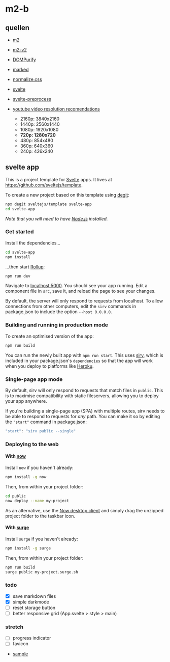 # m2-b

## quellen

* [m2](https://web.archive.org/web/20181218212329/https://www.bigdev.de/p/m2.html)
* [m2-v2](https://web.archive.org/web/20200316212155/https://www.bigdev.de/p/m2.html)

* [DOMPurify](https://github.com/cure53/DOMPurify)
* [marked](https://github.com/markedjs/marked)
* [normalize.css](https://necolas.github.io/normalize.css/)
* [svelte](https://svelte.dev/docs)
* [svelte-preprocess](https://github.com/kaisermann/svelte-preprocess)

* [youtube video resolution recomendations](https://support.google.com/youtube/answer/6375112?co=GENIE.Platform%3DDesktop&hl=en)
  * 2160p: 3840x2160
  * 1440p: 2560x1440
  * 1080p: 1920x1080
  * **720p: 1280x720**
  * 480p: 854x480
  * 360p: 640x360
  * 240p: 426x240

## svelte app

This is a project template for [Svelte](https://svelte.dev) apps. It lives at https://github.com/sveltejs/template.

To create a new project based on this template using [degit](https://github.com/Rich-Harris/degit):

```bash
npx degit sveltejs/template svelte-app
cd svelte-app
```

*Note that you will need to have [Node.js](https://nodejs.org) installed.*

### Get started

Install the dependencies...

```bash
cd svelte-app
npm install
```

...then start [Rollup](https://rollupjs.org):

```bash
npm run dev
```

Navigate to [localhost:5000](http://localhost:5000). You should see your app running. Edit a component file in `src`, save it, and reload the page to see your changes.

By default, the server will only respond to requests from localhost. To allow connections from other computers, edit the `sirv` commands in package.json to include the option `--host 0.0.0.0`.

### Building and running in production mode

To create an optimised version of the app:

```bash
npm run build
```

You can run the newly built app with `npm run start`. This uses [sirv](https://github.com/lukeed/sirv), which is included in your package.json's `dependencies` so that the app will work when you deploy to platforms like [Heroku](https://heroku.com).

### Single-page app mode

By default, sirv will only respond to requests that match files in `public`. This is to maximise compatibility with static fileservers, allowing you to deploy your app anywhere.

If you're building a single-page app (SPA) with multiple routes, sirv needs to be able to respond to requests for *any* path. You can make it so by editing the `"start"` command in package.json:

```js
"start": "sirv public --single"
```

### Deploying to the web

#### With [now](https://zeit.co/now)

Install `now` if you haven't already:

```bash
npm install -g now
```

Then, from within your project folder:

```bash
cd public
now deploy --name my-project
```

As an alternative, use the [Now desktop client](https://zeit.co/download) and simply drag the unzipped project folder to the taskbar icon.

#### With [surge](https://surge.sh/)

Install `surge` if you haven't already:

```bash
npm install -g surge
```

Then, from within your project folder:

```bash
npm run build
surge public my-project.surge.sh
```

### todo

* [x] save markdown files
* [x] simple darkmode
* [ ] reset storage button
* [ ] better responsive grid (App.svelte > style > main)

### stretch

* [ ] progress indicator
* [ ] favicon

* [sample](https://tex.s2cms.ru/g/f(x)%0AA_%7Bm%2Cn%7D%20%3D%20%5Cbegin%7Bpmatrix%7D%0Aa_%7B1%2C1%7D%20%26%20a_%7B1%2C2%7D%20%26%20%5Ccdots%20%26%20a_%7B1%2Cn%7D%20%5C%5C%0Aa_%7B2%2C1%7D%20%26%20a_%7B2%2C2%7D%20%26%20%5Ccdots%20%26%20a_%7B2%2Cn%7D%20%5C%5C%0A%5Cvdots%20%20%26%20%5Cvdots%20%20%26%20%5Cddots%20%26%20%5Cvdots%20%20%5C%5C%0Aa_%7Bm%2C1%7D%20%26%20a_%7Bm%2C2%7D%20%26%20%5Ccdots%20%26%20a_%7Bm%2Cn%7D%0A%5Cend%7Bpmatrix%7D)
